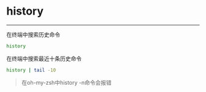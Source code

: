 # history
---

在终端中搜索历史命令
```bash
history
```

在终端中搜索最近十条历史命令
```bash
history | tail -10
```

> 在oh-my-zsh中history -n命令会报错
